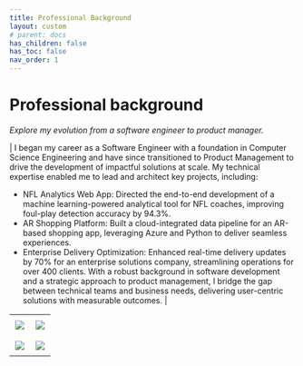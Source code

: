```yaml
---
title: Professional Background
layout: custom
# parent: docs
has_children: false
has_toc: false
nav_order: 1
---
```


# Professional background

_Explore my evolution from a software engineer to product manager._

| I began my career as a Software Engineer with a foundation in Computer Science Engineering and have since transitioned to Product Management to drive the development of impactful solutions at scale. My technical expertise enabled me to lead and architect key projects, including:
- NFL Analytics Web App: Directed the end-to-end development of a machine learning-powered analytical tool for NFL coaches, improving foul-play detection accuracy by 94.3%.
- AR Shopping Platform: Built a cloud-integrated data pipeline for an AR-based shopping app, leveraging Azure and Python to deliver seamless experiences.
- Enterprise Delivery Optimization: Enhanced real-time delivery updates by 70% for an enterprise solutions company, streamlining operations for over 400 clients.
With a robust background in software development and a strategic approach to product management, I bridge the gap between technical teams and business needs, delivering user-centric solutions with measurable outcomes. |


<table style="width: 100%; border-collapse: collapse; border: none; table-layout: fixed">
    <tr>
        <td style="width: 50%; padding: 10px; text-align: center; vertical-align: middle;"> 
        <img src= "/engineered_by_ananya/assets/images/my_pic_hololens.jpg">
        </td>
        <td style="width: 50%; padding: 10px; text-align: center; vertical-align: middle;"> 
        <img src= "/engineered_by_ananya/assets/images/my_pic_hackathon.jpg">
        </td>
    </tr>
    <tr>
        <td style="width: 50%; padding: 10px; text-align: center; vertical-align: middle;"> 
        <img src= "/engineered_by_ananya/assets/images/hackathon_ar_shopp.jpg">
        </td>
        <td style="width: 50%; padding: 10px; text-align: center; vertical-align: middle;">
        <img src= "/engineered_by_ananya/assets/images/hackathon_hololens.jpg"> 
        </td>
    </tr>
</table>
